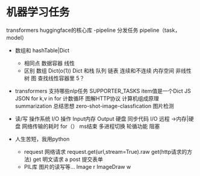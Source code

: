 # 机器学习任务
transformers huggingface的核心库
-pipeline 分发任务
    pipeline（task，model）
- 数组和 hashTable|Dict
    - 相同点
        数据容器 线性
    - 区别
        数组 Dict(o(1)) Dict 和栈 队列 链表
        连续和不连续  内存空间
        非线性  树 图
        查找线性容器里 5？

- transformers 支持哪些nlp任务
    SUPPORTER_TASKS
    item值是一个Dict JS JSON
    for  k,v in    for 计数循环
    图解HTTP协议
    计算机组成原理
    summarization 总结思想
    zero-shot-image-classfication 图片检测
- 读/写 操作系统  I/O 操作 Input内存 
Output 硬盘 
    同步代码    I/O  远程 ->内存|硬盘   网络传输的耗时
    for（）  ms结束 多进程切换  轮循功能 
    阻塞
- 人生苦短，我用python
    - request 网络请求
    request.get(url,stream=True).raw
    get(http请求的方法)  get 明文请求 a
    post 提交表单
    - PIL库 图片的读写等...
        Image  r
        ImageDraw   w
        